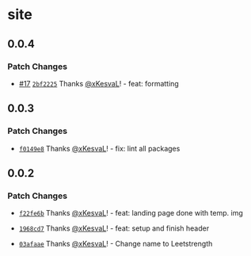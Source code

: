 # site

## 0.0.4

### Patch Changes

- [#17](https://github.com/xKesvaL/leetstrength/pull/17) [`2bf2225`](https://github.com/xKesvaL/leetstrength/commit/2bf2225088777e4ed7b0d79846663c2ff408b768) Thanks [@xKesvaL](https://github.com/xKesvaL)! - feat: formatting

## 0.0.3

### Patch Changes

- [`f0149e8`](https://github.com/xKesvaL/leetstrength/commit/f0149e88c83b1d4a0bb606012bf9f7871896b885) Thanks [@xKesvaL](https://github.com/xKesvaL)! - fix: lint all packages

## 0.0.2

### Patch Changes

- [`f22fe6b`](https://github.com/xKesvaL/leetstrength/commit/f22fe6b05370b4a21b69320d26207578c1dab898) Thanks [@xKesvaL](https://github.com/xKesvaL)! - feat: landing page done with temp. img

- [`1968cd7`](https://github.com/xKesvaL/leetstrength/commit/1968cd7952d21e5ebe1fd23a69b503d5a4bfb0bb) Thanks [@xKesvaL](https://github.com/xKesvaL)! - feat: setup and finish header

- [`03afaae`](https://github.com/xKesvaL/leetstrength/commit/03afaaec6a23b70b04c3169ac8e5c6aa23bf0f87) Thanks [@xKesvaL](https://github.com/xKesvaL)! - Change name to Leetstrength

